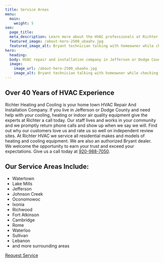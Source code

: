 ```yaml
---
title: Service Areas
menu:
  main:
    weight: 5
seo:
  page_title: 
  meta_description: Learn more about the HVAC professionals at Richter Heating & Air Conditioning, Inc. Our team is ready to help you - call us today to schedule an appointment!
  featured_image: /about-hero-2500_ubaahv.jpg
  featured_image_alt: Bryant technician talking with homeowner while checking compression of air conditioner
hero: 
  heading:
  body: HVAC repair and installation company in Jefferson or Dodge County
  image: 
    image_url: /about-hero-2500_ubaahv.jpg
    image_alt: Bryant technician talking with homeowner while checking compression of air conditioner
---
```


<div>
  <h2 class="no-margin">Over 40 Years of HVAC Experience</h2>
  <div class="underline"></div>
</div>

Richter Heating and Cooling is your home town HVAC Repair And Installation Company. If you live in Jefferson or Dodge County and need help with your cooling, heating or indoor air quality equipment give the experts at Richter a call today. Our staff lives and works in your community and we promptly return phone calls and show up when we say we will. Find out why our customers love us and rate us so well on independent review sites. At Richter HVAC we service all residential makes and models of heating and cooling equipment. We are also an authorized Bryant dealer. We welcome the opportunity to earn your trust and exceed your expectations. Give us a call today at <a href="tel:920-988-7050">920-988-7050</a>.

<div class="breakout bg-black flow">
  <div>
    <h2 class="no-margin">Our Service Areas Include:</h2>
    <div class="underline"></div>
  </div>

  * Watertown
  * Lake Mills
  * Jefferson
  * Johnson Creek
  * Oconomowoc
  * Ixonia
  * Richwood
  * Fort Atkinson
  * Cambridge
  * Rome
  * Waterloo
  * Sullivan 
  * Lebanon
  * and more surrounding areas

  <a class="btn btn--primary" href="/contact-us/">Request Service</a>

</div>